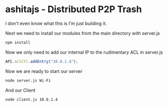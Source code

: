 ashitajs - Distributed P2P Trash
================================
I don't even know what this is I'm just building it.

Next we need to install our modules from the main directory with server.js
```bash
npm install
```
Now we only need to add our internal IP to the rudimentary ACL in server.js
```javascript
API.aclCtl.addEntry("10.0.1.4");
```
Now we are ready to start our server
```bash
node server.js Wi-Fi
```
And our Client
```bash
node client.js 10.0.1.4
```
